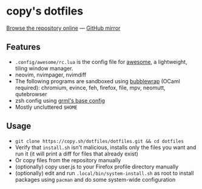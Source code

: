 # copy's dotfiles

[Browse the repository online](//copy.sh/dotfiles/files.html) — [GitHub mirror](https://github.com/copy/dotfiles)

## Features

- `.config/awesome/rc.lua` is the config file for [awesome](https://awesomewm.org/), a lightweight, tiling window manager.
- neovim, nvimpager, nvimdiff
- The following programs are sandboxed using [bubblewrap](https://github.com/containers/bubblewrap/) (OCaml required):
    chromium, evince, feh, firefox, file, mpv, neomutt, qutebrowser
- zsh config using [grml's base config](https://grml.org/zsh/)
- Mostly uncluttered `$HOME`

## Usage

- `git clone https://copy.sh/dotfiles/dotfiles.git && cd dotfiles`
- Verify that `install.sh` isn't malicious, installs only the files you want and run it (it will print a diff for files that already exist)
- Or copy files from the repository manually
- (optionally) copy user.js to your Firefox profile directory manually
- (optionally) edit and run `.local/bin/system-install.sh` as root to install packages using `pacman` and do some system-wide configuration
